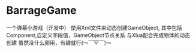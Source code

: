 # BarrageGame
一个弹幕小游戏（开发中）
使用Xml文件来动态创建GameObject,
其中包括Component,自定义字段值，GameObject节点关系
与Xlua配合完成物体的动态创建
虽然没什么卵用，有趣就行(～￣▽￣)～ 
